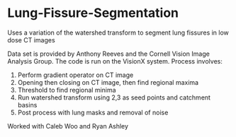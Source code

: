 Lung-Fissure-Segmentation
=========================

Uses a variation of the watershed transform to segment lung fissures in low dose CT images

Data set is provided by Anthony Reeves and the Cornell Vision Image Analysis Group. The code is run on the VisionX system. Process involves:
1. Perform gradient operator on CT image
2. Opening then closing on CT image, then find regional maxima
3. Threshold to find regional minima
4. Run watershed transform using 2,3 as seed points and catchment basins
5. Post process with lung masks and removal of noise

Worked with Caleb Woo and Ryan Ashley
